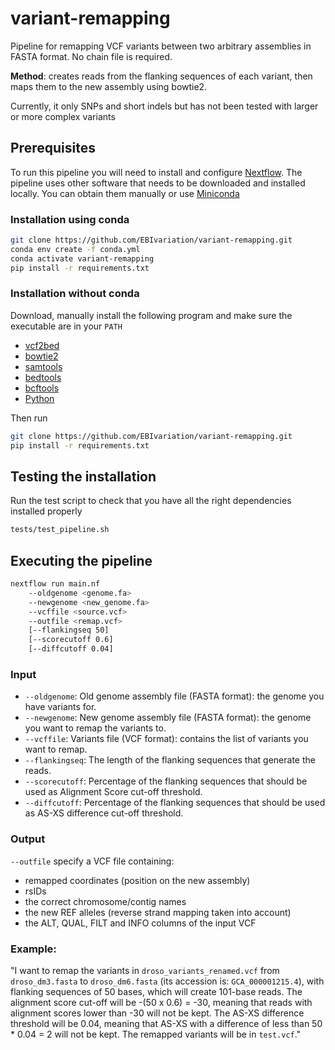 # variant-remapping
Pipeline for remapping VCF variants between two arbitrary assemblies in FASTA format. No chain file is required.

**Method**: creates reads from the flanking sequences of each variant, then maps them to the new assembly using 
bowtie2.

Currently, it only SNPs and short indels but has not been tested with larger or more complex variants

## Prerequisites
To run this pipeline you will need to install and configure [Nextflow](https://www.nextflow.io/docs/latest/getstarted.html#installation). 
The pipeline uses other software that needs to be downloaded and installed locally. You can obtain them manually or use [Miniconda](https://docs.conda.io/en/latest/miniconda.html)

### Installation using conda
```bash
git clone https://github.com/EBIvariation/variant-remapping.git
conda env create -f conda.yml
conda activate variant-remapping
pip install -r requirements.txt
```

### Installation without conda
Download, manually install the following program and make sure the executable are in your `PATH`
- [vcf2bed](https://bedops.readthedocs.io/en/latest/content/reference/file-management/conversion/vcf2bed.html)
- [bowtie2](http://bowtie-bio.sourceforge.net/bowtie2/index.shtml)
- [samtools](http://www.htslib.org/download/)
- [bedtools](https://bedtools.readthedocs.io/en/latest/)
- [bcftools](http://www.htslib.org/download/)
- [Python](https://www.python.org/downloads/)

Then run
```bash
git clone https://github.com/EBIvariation/variant-remapping.git
pip install -r requirements.txt
```

## Testing the installation
Run the test script to check that you have all the right dependencies installed properly 
```bash
tests/test_pipeline.sh
```

## Executing the pipeline
```bash
nextflow run main.nf 
    --oldgenome <genome.fa> 
    --newgenome <new_genome.fa> 
    --vcffile <source.vcf> 
    --outfile <remap.vcf>
    [--flankingseq 50]
    [--scorecutoff 0.6]
    [--diffcutoff 0.04]
```

### Input
- `--oldgenome`: Old genome assembly file (FASTA format): the genome you have variants for.
- `--newgenome`: New genome assembly file (FASTA format): the genome you want to remap the variants to.
- `--vcffile`: Variants file (VCF format): contains the list of variants you want to remap.
- `--flankingseq`: The length of the flanking sequences that generate the reads.
- `--scorecutoff`: Percentage of the flanking sequences that should be used as Alignment Score cut-off threshold.
- `--diffcutoff`: Percentage of the flanking sequences that should be used as AS-XS difference cut-off threshold.

### Output
`--outfile` specify a VCF file containing:
- remapped coordinates (position on the new assembly)
- rsIDs
- the correct chromosome/contig names
- the new REF alleles (reverse strand mapping taken into account)
- the ALT, QUAL, FILT and INFO columns of the input VCF

### Example:
"I want to remap the variants in `droso_variants_renamed.vcf` from `droso_dm3.fasta` to `droso_dm6.fasta` (its 
accession is: `GCA_000001215.4`), with flanking sequences of 50 bases, which will create 101-base reads. The alignment 
score cut-off will be -(50 x 0.6) = -30, meaning that reads with alignment scores lower than -30 will not be kept. The 
AS-XS difference threshold will be 0.04, meaning that AS-XS with a difference of less than 50 * 0.04 = 2 will not be 
kept. The remapped variants will be in `test.vcf`."  
